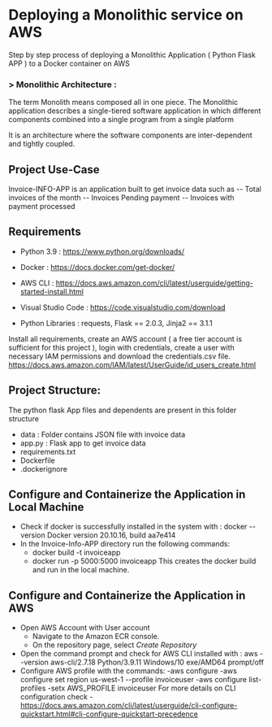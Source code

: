 # Deploying a Monolithic service on AWS 

Step by step process of deploying a Monolithic Application ( Python Flask APP ) to a Docker container on AWS
### > Monolithic Architecture : 

The term Monolith means composed all in one piece. The Monolithic application describes a single-tiered software application in which different components combined into a single program from a single platform

It is an architecture where the software components are inter-dependent and tightly coupled.

## Project Use-Case
Invoice-INFO-APP is an application built to get invoice data such as
-- Total invoices of the month
-- Invoices Pending payment
-- Invoices with payment processed

## Requirements

- Python 3.9 : https://www.python.org/downloads/

- Docker : https://docs.docker.com/get-docker/

- AWS CLI : https://docs.aws.amazon.com/cli/latest/userguide/getting-started-install.html

- Visual Studio Code : https://code.visualstudio.com/download

- Python Libraries : requests, Flask == 2.0.3, Jinja2 == 3.1.1

Install all requirements, create an AWS account ( a free tier account is sufficient for this project ), login with credentials, create a user with necessary IAM permissions and download the credentials.csv file.
​https://docs.aws.amazon.com/IAM/latest/UserGuide/id_users_create.html

## Project Structure:
The python flask App files and dependents are present in this folder structure
- data : Folder contains JSON file with invoice data
- app.py : Flask app to get invoice data
- requirements.txt
- Dockerfile
- .dockerignore

## Configure and Containerize the Application in Local Machine
- Check if docker is successfully installed in the system with : docker --version
Docker version 20.10.16, build aa7e414
- In the Invoice-Info-APP directory run the following commands:
  - docker build -t invoiceapp
  - docker run -p 5000:5000 invoiceapp
  This creates the docker build and run in the local machine.

## Configure and Containerize the Application in AWS
- Open AWS Account with User account
  - Navigate to the Amazon ECR console.
  - On the repository page, select *Create Repository* 
- Open the command prompt and check for AWS CLI installed with : aws --version
aws-cli/2.7.18 Python/3.9.11 Windows/10 exe/AMD64 prompt/off
- Configure AWS profile with the commands:
  -aws configure
  -aws configure set region us-west-1 --profile invoiceuser
  -aws configure list-profiles
  -setx AWS_PROFILE invoiceuser
  For more details on CLI configuration check - https://docs.aws.amazon.com/cli/latest/userguide/cli-configure-quickstart.html#cli-configure-quickstart-precedence







